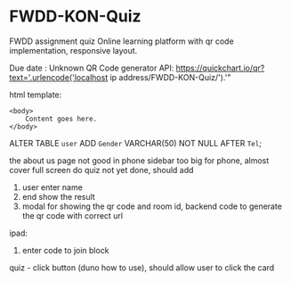 # FWDD-KON-Quiz
FWDD assignment quiz
Online learning platform with qr code implementation, responsive layout.

Due date : Unknown
QR Code generator API: https://quickchart.io/qr?text='.urlencode('localhost ip address/FWDD-KON-Quiz/').'"


html template:
<!DOCTYPE html>
<html>
    <head>
        <title>KON Quiz</title>
        <meta name="description" content="Our first page">
        <meta name="keywords" content="html tutorial template">
    </head>
    
    <body>
        Content goes here.
    </body>
</html>



ALTER TABLE `user` ADD `Gender` VARCHAR(50) NOT NULL AFTER `Tel`;



the about us page not good in phone
sidebar too big for phone, almost cover full screen
do quiz not yet done, should add
1. user enter name
2. end show the result
3. modal for showing the qr code and room id, backend code to generate the qr code with correct url

ipad:
1. enter code to join block 



quiz - click button (duno how to use), should allow user to click the card